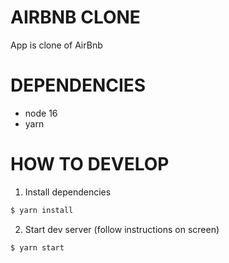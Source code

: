 # AIRBNB CLONE

App is clone of AirBnb

# DEPENDENCIES
* node 16
* yarn

# HOW TO DEVELOP
1. Install dependencies
```bash
$ yarn install
```

2. Start dev server (follow instructions on screen)
```bash
$ yarn start
```
